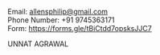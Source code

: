 Email:  allensphilip@gmail.com<br>
Phone Number: +91 9745363171<br>
Form:  https://forms.gle/tBiCtdd7opsksJJC7

UNNAT AGRAWAL
